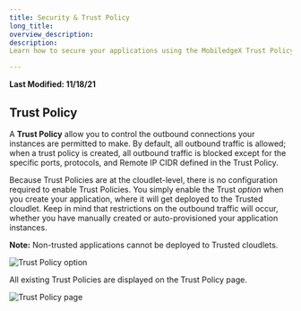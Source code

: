 ```yaml
---
title: Security & Trust Policy
long_title:
overview_description:
description:
Learn how to secure your applications using the MobiledgeX Trust Policy

---
```


**Last Modified: 11/18/21**

## Trust Policy

A **Trust Policy** allow you to control the outbound connections your instances are permitted to make. By default, all outbound traffic is allowed; when a trust policy is created, all outbound traffic is blocked except for the specific ports, protocols, and Remote IP CIDR defined in the Trust Policy.

Because Trust Policies are at the cloudlet-level, there is no configuration required to enable Trust Policies. You simply enable the Trust *option* when you create your application, where it will get deployed to the Trusted cloudlet. Keep in mind that restrictions on the outbound traffic will occur, whether you have manually created or auto-provisioned your application instances.

**Note:** Non-trusted applications cannot be deployed to Trusted cloudlets.

![Trust Policy option](/assets/developer-ui-guide/trusted-policy.png "Trust Policy option")

All existing Trust Policies are displayed on the Trust Policy page.

![Trust Policy page](/assets/developer-ui-guide/trust-policy-page.png "Trust Policy page")

